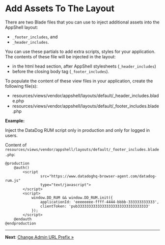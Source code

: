 # Add Assets To The Layout

There are two Blade files that you can use to inject additional assets into the AppShell layout:

- `_footer_includes`, and
- `_header_includes`.

You can use these partials to add extra scripts, styles for your application.
The contents of these file will be injected in the layout:

- in the html head section, after AppShell stylesheets (`_header_includes`)
- before the closing body tag (`_footer_includes`). 

To populate the content of these view files in your application, create the following file(s):

- resources/views/vendor/appshell/layouts/default/_header_includes.blade.php
- resources/views/vendor/appshell/layouts/default/_footer_includes.blade.php

**Example:**

Inject the DataDog RUM script only in production and only for logged in users.

Content of `resources/views/vendor/appshell/layouts/default/_footer_includes.blade.php`:

```blade
@production
    @auth()
        <script
                src="https://www.datadoghq-browser-agent.com/datadog-rum.js"
                type="text/javascript">
        </script>
        <script>
            window.DD_RUM && window.DD_RUM.init({
                applicationId: 'eeeeeeee-ffff-4444-bbbb-333333333333',
                clientToken: 'pub33333333333333333333333333333333'
            });
        </script>
    @endauth
@endproduction
```

---

**Next**: [Change Admin URL Prefix &raquo;](change-url-prefix.md)
